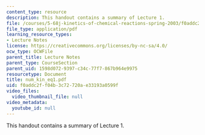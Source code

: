 ```yaml
---
content_type: resource
description: This handout contains a summary of Lecture 1.
file: /courses/5-68j-kinetics-of-chemical-reactions-spring-2003/f0addc2ff04b3c72720ae33193a0599f_num_kin_eq1.pdf
file_type: application/pdf
learning_resource_types:
- Lecture Notes
license: https://creativecommons.org/licenses/by-nc-sa/4.0/
ocw_type: OCWFile
parent_title: Lecture Notes
parent_type: CourseSection
parent_uid: 1598d072-9397-c34c-77f7-867b964e9975
resourcetype: Document
title: num_kin_eq1.pdf
uid: f0addc2f-f04b-3c72-720a-e33193a0599f
video_files:
  video_thumbnail_file: null
video_metadata:
  youtube_id: null
---
```

This handout contains a summary of Lecture 1.